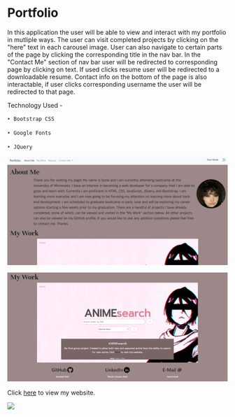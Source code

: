# Portfolio
In this application the user will be able to view and interact with my portfolio in mutliple ways. The user can visit completed projects by clicking on the "here" text in each carousel image. User can also navigate to certain parts of the page by clicking the corresponding title in the nav bar. In the "Contact Me" section of nav bar user will be redirected to corresponding page by clicking on text. If used clicks resume user will be redirected to a downloadable resume. Contact info on the bottom of the page is also interactable, if user clicks corresponding username the user will be redirected to that page.

Technology Used -

    ‣ Bootstrap CSS

    ‣ Google Fonts

    ‣ JQuery




![alt](./assets/images/Portfolio-ss.png)

![alt](./assets/images/Portfolio-ss-2.png)

Click [here](https://nicoled1999.github.io/first_portfolio/) to view my website.

![](https://img.shields.io/badge/License-MIT-blueviolet)
